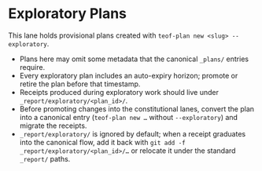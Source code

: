 # Exploratory Plans

This lane holds provisional plans created with `teof-plan new <slug> --exploratory`.

- Plans here may omit some metadata that the canonical `_plans/` entries require.
- Every exploratory plan includes an auto-expiry horizon; promote or retire the plan before that timestamp.
- Receipts produced during exploratory work should live under `_report/exploratory/<plan_id>/`.
- Before promoting changes into the constitutional lanes, convert the plan into a canonical entry (`teof-plan new …` without `--exploratory`) and migrate the receipts.
- `_report/exploratory/` is ignored by default; when a receipt graduates into the canonical flow, add it back with `git add -f _report/exploratory/<plan_id>/…` or relocate it under the standard `_report/` paths.
